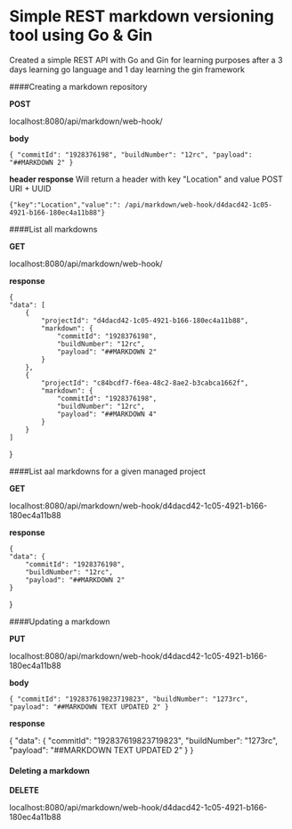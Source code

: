 # Simple REST markdown versioning tool using Go & Gin

Created a simple REST API with Go and Gin for learning purposes after a 3 days learning go language and 1 day learning the gin framework

####Creating a markdown repository

**POST** 

localhost:8080/api/markdown/web-hook/

**body**

	{ "commitId": "1928376198", "buildNumber": "12rc", "payload": "##MARKDOWN 2" }

**header response**
Will return a header with key "Location" and value POST URI + UUID

	{"key":"Location","value":": /api/markdown/web-hook/d4dacd42-1c05-4921-b166-180ec4a11b88"}

####List all markdowns

**GET**

localhost:8080/api/markdown/web-hook/

**response**

	{
    "data": [
        {
            "projectId": "d4dacd42-1c05-4921-b166-180ec4a11b88",
            "markdown": {
                "commitId": "1928376198",
                "buildNumber": "12rc",
                "payload": "##MARKDOWN 2"
            }
        },
        {
            "projectId": "c84bcdf7-f6ea-48c2-8ae2-b3cabca1662f",
            "markdown": {
                "commitId": "1928376198",
                "buildNumber": "12rc",
                "payload": "##MARKDOWN 4"
            }
        }
    ]
}

####List aal markdowns for a given managed project

**GET**

localhost:8080/api/markdown/web-hook/d4dacd42-1c05-4921-b166-180ec4a11b88

**response**

	{
    "data": {
        "commitId": "1928376198",
        "buildNumber": "12rc",
        "payload": "##MARKDOWN 2"
    }
}

####Updating a markdown

**PUT**

localhost:8080/api/markdown/web-hook/d4dacd42-1c05-4921-b166-180ec4a11b88

**body**

	{ "commitId": "192837619823719823", "buildNumber": "1273rc", "payload": "##MARKDOWN TEXT UPDATED 2" }

**response**

 {
    "data": {
        "commitId": "192837619823719823",
        "buildNumber": "1273rc",
        "payload": "##MARKDOWN TEXT UPDATED 2"
    }
}


#### Deleting a markdown

**DELETE**

localhost:8080/api/markdown/web-hook/d4dacd42-1c05-4921-b166-180ec4a11b88